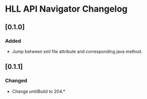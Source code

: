 <!-- Keep a Changelog guide -> https://keepachangelog.com -->

# HLL API Navigator Changelog

## [0.1.0]
### Added
- Jump between xml file attribute and corresponding java method.

## [0.1.1]
### Changed
- Change untilBuild to 204.*
